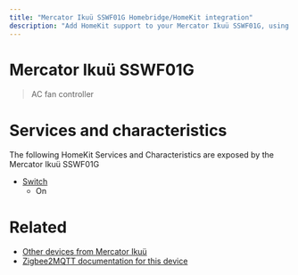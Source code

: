 ```yaml
---
title: "Mercator Ikuü SSWF01G Homebridge/HomeKit integration"
description: "Add HomeKit support to your Mercator Ikuü SSWF01G, using Homebridge, Zigbee2MQTT and homebridge-z2m."
---
```

<!---
This file has been GENERATED using src/docgen/docgen.ts
DO NOT EDIT THIS FILE MANUALLY!
-->
# Mercator Ikuü SSWF01G
> AC fan controller


# Services and characteristics
The following HomeKit Services and Characteristics are exposed by
the Mercator Ikuü SSWF01G

* [Switch](../../switch.md)
  * On


# Related
* [Other devices from Mercator Ikuü](../index.md#mercator_ikuu)
* [Zigbee2MQTT documentation for this device](https://www.zigbee2mqtt.io/devices/SSWF01G.html)